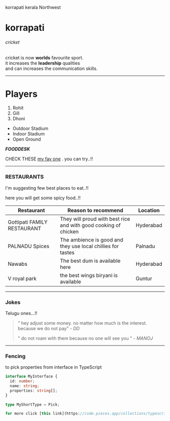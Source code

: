 korrapati kerala Northwest 


# korrapati
###### cricket

cricket is now **worlds** favourite sport.<br>
it increases the **leadership** qualities <br> and can increases the communication skills. 

***

# Players
1. Rohit
2. Gill
3. Dhoni <br>
* Outdoor Stadium
* Indoor Stadium
* Open Ground

***FOODDESK***

CHECK THESE [my fav one](MyDish.md) . you can try..!!

***
### RESTAURANTS

 I'm suggesting few best places to eat..!!

 here you will get some spicy food..!!

 | Restaurant | Reason to recommend | Location |
 |------------|---------------------|----------|
 | Gottipati FAMILY RESTAURANT | They will proud with best rice and with good cooking of chicken | Hyderabad|
 | PALNADU Spices | The ambience is good and they use local chillies for tastes | Palnadu |
 | Nawabs     | The best dum is available here | Hyderabad |
 | V royal park | the best wings biryani is available | Guntur |

***
### Jokes

Telugu ones...!!

> " hey adjust some money. no matter how much is the interest. because we do not pay" - _DD_
>
> " do not roam with them because no one will see you " - _MANOJ_

***

### Fencing

to pick properties from interface in TypeScript
```typescript
interface MyInterface {
  id: number;
  name: string;
  properties: string[];
}

type MyShortType = Pick;

for more click [this link](https://code.pieces.app/collections/typescript).

